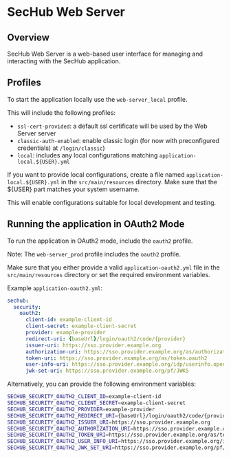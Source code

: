 <!-- SPDX-License-Identifier: MIT -->

# SecHub Web Server

## Overview

SecHub Web Server is a web-based user interface for managing and interacting with the SecHub application.

## Profiles

To start the application locally use the `web-server_local` profile.

This will include the following profiles:

- `ssl-cert-provided`: a default ssl certificate will be used by the Web Server server
- `classic-auth-enabled`: enable classic login (for now with preconfigured credentials) at `/login/classic`)
- `local`: includes any local configurations matching `application-local.${USER}.yml`

If you want to provide local configurations, create a file named `application-local.${USER}.yml` in the `src/main/resources` directory.
Make sure that the ${USER} part matches your system username.

This will enable configurations suitable for local development and testing.

## Running the application in OAuth2 Mode

To run the application in OAuth2 mode, include the `oauth2` profile.

Note: The `web-server_prod` profile includes the `oauth2` profile.

Make sure that you either provide a valid `application-oauth2.yml` file in the `src/main/resources` directory or set the required environment variables.

Example `application-oauth2.yml`:

```yaml
sechub:
  security:
    oauth2:
      client-id: example-client-id
      client-secret: example-client-secret
      provider: example-provider
      redirect-uri: {baseUrl}/login/oauth2/code/{provider}
      issuer-uri: https://sso.provider.example.org
      authorization-uri: https://sso.provider.example.org/as/authorization.oauth2
      token-uri: https://sso.provider.example.org/as/token.oauth2
      user-info-uri: https://sso.provider.example.org/idp/userinfo.openid
      jwk-set-uri: https://sso.provider.example.org/pf/JWKS
```

Alternatively, you can provide the following environment variables:

```bash
SECHUB_SECURITY_OAUTH2_CLIENT_ID=example-client-id
SECHUB_SECURITY_OAUTH2_CLIENT_SECRET=example-client-secret
SECHUB_SECURITY_OAUTH2_PROVIDER=example-provider
SECHUB_SECURITY_OAUTH2_REDIRECT_URI={baseUrl}/login/oauth2/code/{provider}
SECHUB_SECURITY_OAUTH2_ISSUER_URI=https://sso.provider.example.org
SECHUB_SECURITY_OAUTH2_AUTHORIZATION_URI=https://sso.provider.example.org/as/authorization.oauth2
SECHUB_SECURITY_OAUTH2_TOKEN_URI=https://sso.provider.example.org/as/token.oauth2
SECHUB_SECURITY_OAUTH2_USER_INFO_URI=https://sso.provider.example.org/idp/userinfo.openid
SECHUB_SECURITY_OAUTH2_JWK_SET_URI=https://sso.provider.example.org/pf/JWKS
```
